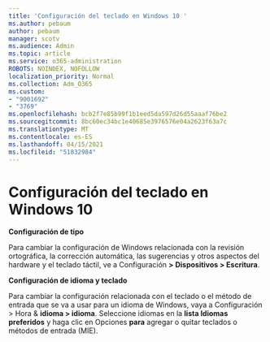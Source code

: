 ```yaml
---
title: 'Configuración del teclado en Windows 10 '
ms.author: pebaum
author: pebaum
manager: scotv
ms.audience: Admin
ms.topic: article
ms.service: o365-administration
ROBOTS: NOINDEX, NOFOLLOW
localization_priority: Normal
ms.collection: Adm_O365
ms.custom:
- "9001692"
- "3769"
ms.openlocfilehash: bcb2f7e85b99f1b1eed5da597d26d55aaaf76be2
ms.sourcegitcommit: 8bc60ec34bc1e40685e3976576e04a2623f63a7c
ms.translationtype: MT
ms.contentlocale: es-ES
ms.lasthandoff: 04/15/2021
ms.locfileid: "51832984"
---
```

# <a name="keyboard-settings-in-windows-10"></a>Configuración del teclado en Windows 10

**Configuración de tipo**

Para cambiar la configuración de Windows relacionada con la revisión ortográfica, la corrección automática, las sugerencias y otros aspectos del hardware y el teclado táctil, ve a Configuración **> Dispositivos > Escritura**. 

**Configuración de idioma y teclado**

Para cambiar la configuración relacionada con el teclado o el método de entrada que se va a usar para un idioma de Windows, vaya a Configuración > Hora & **idioma > idioma**. Seleccione idiomas en la **lista Idiomas preferidos** y haga clic en Opciones **para** agregar o quitar teclados o métodos de entrada (MIE).
